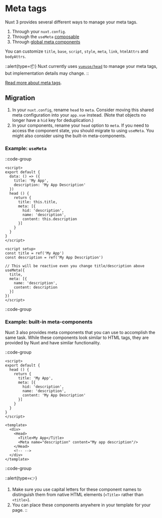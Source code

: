 # Meta tags

Nuxt 3 provides several different ways to manage your meta tags.

1. Through your `nuxt.config`.
1. Through the `useMeta` [composable](/docs/usage/meta-tags#usemeta-composable)
1. Through [global meta components](/docs/usage/meta-tags#meta-components)

You can customize `title`, `base`, `script`, `style`, `meta`, `link`, `htmlAttrs` and `bodyAttrs`.

::alert{type=📦}
Nuxt currently uses [`vueuse/head`](https://github.com/vueuse/head) to manage your meta tags, but implementation details may change.
::

[Read more about meta tags](/docs/usage/meta-tags).

## Migration

1. In your `nuxt.config`, rename `head` to `meta`. Consider moving this shared meta configuration into your `app.vue` instead. (Note that objects no longer have a `hid` key for deduplication.)
1. In your components, rename your `head` option to `meta`. If you need to access the component state, you should migrate to using `useMeta`. You might also consider using the built-in meta-components.

### Example: `useMeta`

::code-group

```vue [Nuxt 2]
<script>
export default {
  data: () => ({
    title: 'My App',
    description: 'My App Description'
  })
  head () {
    return {
      title: this.title,
      meta: [{
        hid: 'description',
        name: 'description',
        content: this.description
      }]
    }
  }
}
</script>
```

```vue [Nuxt 3]
<script setup>
const title = ref('My App')
const description = ref('My App Description')

// This will be reactive even you change title/description above
useMeta({
  title,
  meta: [{
    name: 'description',
    content: description
  }]
})
</script>
```

::code-group

### Example: built-in meta-components

Nuxt 3 also provides meta components that you can use to accomplish the same task. While these components look similar to HTML tags, they are provided by Nuxt and have similar functionality.

::code-group

```vue [Nuxt 2]
<script>
export default {
  head () {
    return {
      title: 'My App',
      meta: [{
        hid: 'description',
        name: 'description',
        content: 'My App Description'
      }]
    }
  }
}
</script>
```

```vue [Nuxt 3]
<template>
  <div>
    <Head>
      <Title>My App</Title>
      <Meta name="description" content="My app description"/>
    </Head>
    <!-- -->
  </div>
</template>  
```

::code-group

::alert{type=👉}

1. Make sure you use capital letters for these component names to distinguish them from native HTML elements (`<Title>` rather than `<title>`).
1. You can place these components anywhere in your template for your page.
::
